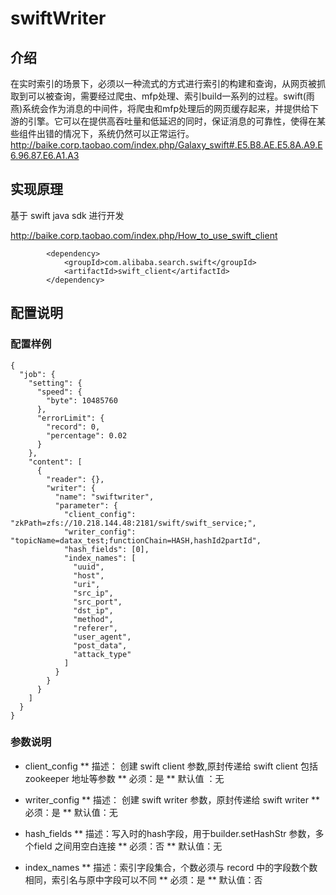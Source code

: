 # swiftWriter
## 介绍

在实时索引的场景下，必须以一种流式的方式进行索引的构建和查询，从网页被抓取到可以被查询，需要经过爬虫、mfp处理、索引build一系列的过程。swift(雨燕)系统会作为消息的中间件，将爬虫和mfp处理后的网页缓存起来，并提供给下游的引擎。它可以在提供高吞吐量和低延迟的同时，保证消息的可靠性，使得在某些组件出错的情况下，系统仍然可以正常运行。
http://baike.corp.taobao.com/index.php/Galaxy_swift#.E5.B8.AE.E5.8A.A9.E6.96.87.E6.A1.A3

## 实现原理 

基于 swift java sdk 进行开发

http://baike.corp.taobao.com/index.php/How_to_use_swift_client

```
        <dependency>
            <groupId>com.alibaba.search.swift</groupId>
            <artifactId>swift_client</artifactId>
        </dependency>

```

## 配置说明 
### 配置样例 

```
{
  "job": {
    "setting": {
      "speed": {
        "byte": 10485760
      },
      "errorLimit": {
        "record": 0,
        "percentage": 0.02
      }
    },
    "content": [
      {
        "reader": {},
        "writer": {
          "name": "swiftwriter",
          "parameter": {
            "client_config": "zkPath=zfs://10.218.144.48:2181/swift/swift_service;",
            "writer_config": "topicName=datax_test;functionChain=HASH,hashId2partId",
            "hash_fields": [0],
            "index_names": [
              "uuid",
              "host",
              "uri",
              "src_ip",
              "src_port",
              "dst_ip",
              "method",
              "referer",
              "user_agent",
              "post_data",
              "attack_type"
            ]
          }
        }
      }
    ]
  }
}

```
### 参数说明 
* client_config
     ** 描述： 创建 swift client 参数,原封传递给 swift client 包括 zookeeper 地址等参数 
     ** 必须：是
     ** 默认值 ：无
* writer_config
    ** 描述： 创建 swift writer 参数，原封传递给 swift writer 
    ** 必须：是
    ** 默认值：无
    
* hash_fields
    ** 描述：写入时的hash字段，用于builder.setHashStr 参数，多个field 之间用空白连接
    ** 必须：否
    ** 默认值：无
* index_names
    ** 描述：索引字段集合，个数必须与 record 中的字段数个数相同，索引名与原中字段可以不同
    ** 必须：是
    ** 默认值：否
    
